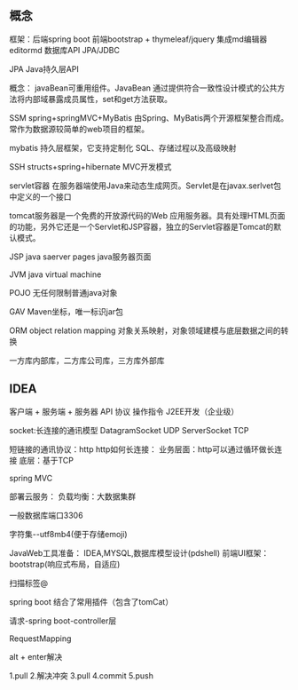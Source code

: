 ## 概念
框架：后端spring boot
前端bootstrap + thymeleaf/jquery
集成md编辑器editormd
数据库API JPA/JDBC

JPA Java持久层API

概念：
javaBean可重用组件。JavaBean 通过提供符合一致性设计模式的公共方法将内部域暴露成员属性，set和get方法获取。

SSM spring+springMVC+MyBatis 由Spring、MyBatis两个开源框架整合而成。常作为数据源较简单的web项目的框架。

mybatis 持久层框架，它支持定制化 SQL、存储过程以及高级映射

SSH structs+spring+hibernate MVC开发模式

servlet容器 在服务器端使用Java来动态生成网页。Servlet是在javax.serlvet包中定义的一个接口

tomcat服务器是一个免费的开放源代码的Web 应用服务器。具有处理HTML页面的功能，另外它还是一个Servlet和JSP容器，独立的Servlet容器是Tomcat的默认模式。

JSP java saerver pages java服务器页面

JVM java virtual machine

POJO 无任何限制普通java对象

GAV Maven坐标，唯一标识jar包

ORM object relation mapping 对象关系映射，对象领域建模与底层数据之间的转换

一方库内部库，二方库公司库，三方库外部库

## IDEA
客户端 + 服务端 + 服务器
API 协议 操作指令
J2EE开发（企业级）

socket:长连接的通讯模型
DatagramSocket UDP
ServerSocket TCP

短链接的通讯协议：http
http如何长连接：
业务层面：http可以通过循环做长连接
底层：基于TCP

spring MVC

部署云服务：
负载均衡：大数据集群

一般数据库端口3306

字符集--utf8mb4(便于存储emoji)

JavaWeb工具准备：
IDEA,MYSQL,数据库模型设计(pdshell)
前端UI框架：bootstrap(响应式布局，自适应)

扫描标签@

spring boot
结合了常用插件（包含了tomCat）

请求-spring boot-controller层

RequestMapping

alt + enter解决

1.pull
2.解决冲突
3.pull
4.commit
5.push
